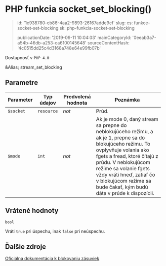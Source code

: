 PHP funkcia socket_set_blocking()
=================================

> id: '1e938780-cb86-4aa2-9893-26167adde9cf'
> slug:
> 	cs: funkce-socket-set-blocking
> 	sk: php-funkcia-socket-set-blocking
> 
> publicationDate: '2019-09-11 10:04:03'
> mainCategoryId: '0eeab3a7-a54b-46db-a253-ca6100145648'
> sourceContentHash: '4c0515dd25c4d3168a748e64e99fb07b'

Dostupnosť v `PHP 4.0`

&Alias; <function>stream_set_blocking</function>


Parametre
--------------

| Parameter | Typ údajov | Predvolená hodnota | Poznámka |
|-----|-----|-----|-----|
| `$socket` | `resource` | *not* | Prúd. |
| `$mode` | `int` | *not* | Ak je mode 0, daný stream sa prepne do neblokujúceho režimu, a ak je 1, prepne sa do blokujúceho režimu. To ovplyvňuje volania ako fgets a fread, ktoré čítajú z prúdu. V neblokujúcom režime sa volanie fgets vždy vráti hneď, zatiaľ čo v blokujúcom režime sa bude čakať, kým budú dáta v prúde k dispozícii.


Vrátené hodnoty
----------------

`bool`

Vráti `true` pri úspechu, inak `false` pri neúspechu.

Ďalšie zdroje
------------

[Oficiálna dokumentácia k blokovaniu zásuviek](https://www.php.net/manual/en/function.socket-set-blocking.php)
